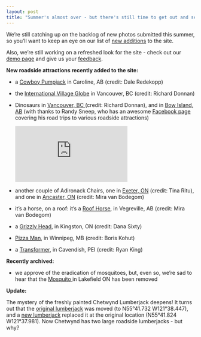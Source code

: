 ```yaml
---
layout: post
title: "Summer's almost over - but there's still time to get out and see some roadside attractions"
--- 
```


We’re still catching up on the backlog of new photos submitted this summer, so you’ll want to keep an eye on our list of [new additions](http://roadsideattractions.ca/whatsnew.html) to the site.

Also, we’re still working on a refreshed look for the site - check out our [demo page](http://roadsideattractions.ca/demo.html) and give us your [feedback](mailto:roadsides@roadsideattractions.ca).

**New roadside attractions recently added to the site:**

* a [Cowboy Pumpjack](http://roadsideattractions.ca/lcra1446.html) in Caroline, AB (credit: Dale Redekopp)

* the [International Village Globe](http://roadsideattractions.ca/lcra1447.html) in Vancouver, BC (credit: Richard Donnan)

* Dinosaurs in [Vancouver, BC ](http://roadsideattractions.ca/vandino.html) (credit: Richard Donnan), and in [Bow Island, AB](http://roadsideattractions.ca/lcra1454.html) (with thanks to Randy Sneep, who has an awesome [Facebook page](https://www.facebook.com/BrodsideAttractions) covering his road trips to various roadside attractions)

   	![Dinosaur](http://roadsideattractions.ca/lcra1454.html)

* another couple of Adironack Chairs, one in [Exeter, ON](http://roadsideattractions.ca/lcra1448.html) (credit: Tina Ritu), and one in [Ancaster, ON](http://roadsideattractions.ca/lcra1449.html) (credit: Mira van Bodegom)

* it’s a horse, on a roof: it’s a [Roof Horse](http://roadsideattractions.ca/lcra1450.html), in Vegreville, AB (credit: Mira van Bodegom)

* a [Grizzly Head](http://roadsideattractions.ca/lcra1451.html), in Kingston, ON (credit: Dana Sixty)

* [Pizza Man](http://roadsideattractions.ca/lcra1452.html), in Winnipeg, MB (credit: Boris Kohut)

* a [Transformer](http://roadsideattractions.ca/lcra1453.html), in Cavendish, PEI (credit: Ryan King)

**Recently archived:**

* we approve of the eradication of mosquitoes, but, even so, we’re sad to hear that the [Mosquito ](http://roadsideattractions.ca/lmosquito.html)in Lakefield ON has been removed 

**Update:**

The mystery of the freshly painted Chetwynd Lumberjack deepens! It turns out that the [original lumberjack](http://roadsideattractions.ca/clumberjack.html) was moved (to N55°41.732 W121°38.447), and a [new lumberjack](http://roadsideattractions.ca/lcra1455.html) replaced it at the original location (N55°41.824 W121°37.981). Now Chetwynd has two large roadside lumberjacks - but why?

